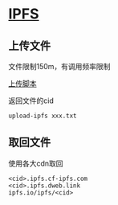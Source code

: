 # [IPFS](https://ipfs.io/)

## 上传文件

文件限制150m，有调用频率限制

[上传脚本](upload-ipfs)

返回文件的cid

```shell
upload-ipfs xxx.txt
```

## 取回文件

使用各大cdn取回

```
<cid>.ipfs.cf-ipfs.com
<cid>.ipfs.dweb.link
ipfs.io/ipfs/<cid>
```
